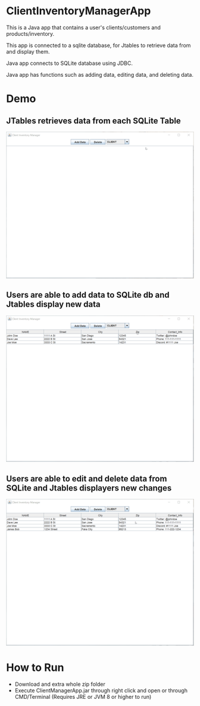 # ClientInventoryManagerApp
This is a Java app that contains a user's clients/customers and products/inventory. 

This app is connected to a sqlite database, for Jtables to retrieve data from and display them.

Java app connects to SQLite database using JDBC.

Java app has functions such as adding data, editing data, and deleting data. 



# Demo

## JTables retrieves data from each SQLite Table
![JTables](/images/GetTable.gif)

## Users are able to add data to SQLite db and Jtables display new data
![Add Data](/images/AddData.gif)

## Users are able to edit and delete data from SQLite and Jtables displayers new changes
![Edit/Delete](/images/EditDelete.gif)

# How to Run
* Download and extra whole zip folder
* Execute ClientManagerApp.jar through right click and open or through CMD/Terminal (Requires JRE or JVM 8 or higher to run)
